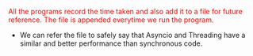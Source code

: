 <font color='red'>All the programs record the time taken and also add it to a file for future reference. The file is appended everytime we run the program.</font>
+ We can refer the file to safely say that Asyncio and Threading have a similar and better performance than synchronous code.
